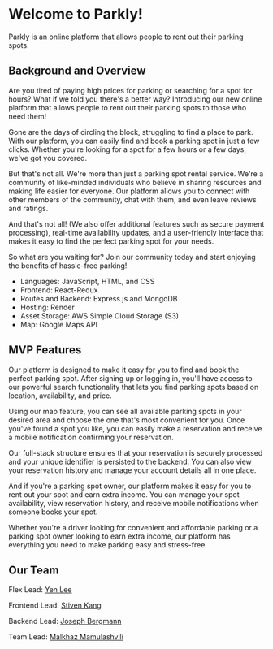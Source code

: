 # Welcome to Parkly!

Parkly is an online platform that allows people to rent out their parking spots.



## Background and Overview
Are you tired of paying high prices for parking or searching for a spot for hours? What if we told you there's a better way? Introducing our new online platform that allows people to rent out their parking spots to those who need them!

Gone are the days of circling the block, struggling to find a place to park. With our platform, you can easily find and book a parking spot in just a few clicks. Whether you're looking for a spot for a few hours or a few days, we've got you covered.

But that's not all. We're more than just a parking spot rental service. We're a community of like-minded individuals who believe in sharing resources and making life easier for everyone. Our platform allows you to connect with other members of the community, chat with them, and even leave reviews and ratings.

And that's not all! (We also offer additional features such as secure payment processing), real-time availability updates, and a user-friendly interface that makes it easy to find the perfect parking spot for your needs.

So what are you waiting for? Join our community today and start enjoying the benefits of hassle-free parking!


- Languages: JavaScript, HTML, and CSS
- Frontend: React-Redux
- Routes and Backend: Express.js and MongoDB
- Hosting: Render
- Asset Storage: AWS Simple Cloud Storage (S3)
- Map: Google Maps API


## MVP Features
Our platform is designed to make it easy for you to find and book the perfect parking spot. After signing up or logging in, you'll have access to our powerful search functionality that lets you find parking spots based on location, availability, and price.

Using our map feature, you can see all available parking spots in your desired area and choose the one that's most convenient for you. Once you've found a spot you like, you can easily make a reservation and receive a mobile notification confirming your reservation.

Our full-stack structure ensures that your reservation is securely processed and your unique identifier is persisted to the backend. You can also view your reservation history and manage your account details all in one place.

And if you're a parking spot owner, our platform makes it easy for you to rent out your spot and earn extra income. You can manage your spot availability, view reservation history, and receive mobile notifications when someone books your spot.

Whether you're a driver looking for convenient and affordable parking or a parking spot owner looking to earn extra income, our platform has everything you need to make parking easy and stress-free. 


## Our Team

Flex Lead: [Yen Lee](https://github.com/Yenleespace)

Frontend Lead: [Stiven Kang](https://github.com/stivenkang)

Backend Lead: [Joseph Bergmann](https://github.com/JosephBergmann)

Team Lead: [Malkhaz Mamulashvili](https://github.com/M8825)

